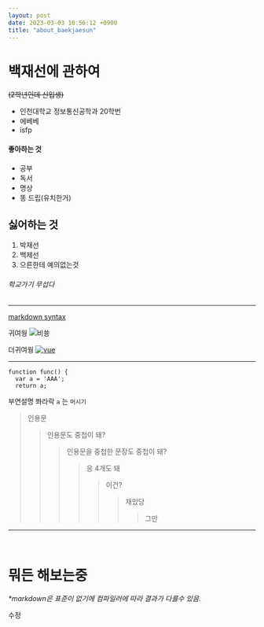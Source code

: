 ```yaml
---
layout: post
date: 2023-03-03 10:56:12 +0900 
title: "about_baekjaesun"
---
```


# 백재선에 관하여

~~(2학년인데 신입생)~~

- 인천대학교 정보통신공학과 20학번
- 에베베
- isfp

#### 좋아하는 것

- 공부
- 독서
- 명상
- 똥 드립(유치한거)

## 싫어하는 것

1. 박재선 
2. 백제선
3. 으른한테 예의없는것

###### 학교가기 무섭다

---

[markdown syntax](https://heropy.blog/2017/09/30/markdown/)

귀여웡 
![비쑝](https://images.mypetlife.co.kr/content/uploads/2021/07/13142631/IMG_6640-e1626154016769.jpg)

더귀여웡
[![vue](https://cdn.9oodnews.com/news/photo/202301/21033_30473_1130.jpg)](https://www.instagram.com/newjeans__haerin/)

---

```
function func() {
  var a = 'AAA';
  return a;
```
부연설명 쫘라락 `a` 는 `머시기`

>인용문
>> 인용문도 중첩이 돼?
> >> 인용문을 중첩한 문장도 중첩이 돼?
> >>> 응 4개도 돼
> >>>> 이건?
> >>>>> 재밌당
> >>>>>> 그만

---
<br> 

# 뭐든 해보는중

_*markdown은 표준이 없기에 컴파일러에 따라 결과가 다를수 있음._

수정
